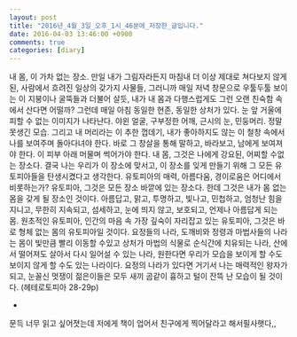 ```yaml
---
layout: post
title: "2016년_4월_3일_오후_1시_46분에_저장한_글입니다."
date: 2016-04-03 13:46:00 +0900
comments: true 
categories: [diary] 
---
```

내 몸, 이 가차 없는 장소. 만일 내가 그림자라든지 마침내 더 이상 제대로 쳐다보지 않게 된, 사람에서 흐려진 일상의 갖가지 사물들, 그러니까 매일 저녁 창문으로 우툴두툴 보이는 이 지붕이나 굴뚝들과 더불어 살듯, 내가 내 몸과 다행스럽게도 그런 오랜 친숙함 속에서 산다면 어떨까? 그런데 매일 아침 동일한 현존, 동일한 상처가 있다. 눈 앞 거울에 피할 수 없는 이미지가 나타난다. 야윈 얼굴, 구부정한 어깨, 근시의 눈, 민둥머리. 정말 못생긴 모습. 그리고 내 머리라는 이 추한 껍데기, 내가 좋아하지도 않는 이 철창 속에서 나를 보여주며 돌아다녀야 한다. 바로 그 창살을 통해 말하고, 바라보고, 남에게 보여져야 한다. 이 피부 아래 머물며 썩어가야 한다. 내 몸, 그것은 나에게 강요된, 어찌할 수없는 장소다. 결국 나는 우리가 이 장소에 맞서고, 이 장소를 잊게 만들기 위해 그 모든 유토피아들을 탄생시켰다고 생각한다. 유토피아의 매력, 아름다움, 경이로움은 어디에서 비롯하는가? 유토피아, 그것은 모든 장소 바깥에 있는 장소다. 한데 그것은 내가 몸 없는 몸을 갖게 될 장소인 것이다. 아름답고, 맑고, 투명하고, 빛나고, 민첩하고, 엄청난 힘을 지니고, 무한히 지속되고, 섬세하고, 눈에 띄지 않고, 보호되고, 언제나 아름답게 되는 몸. 원초적인 유토피아, 인간의 마음 속 가장 깊숙이 자리잡고 있는 유토피아, 그것은 바로 형체 없는 몸의 유토피아일 것이다. 요정들의 나라, 도깨비와 정령과 마법사들의 나라는 몸이 빛만큼 빨리 이동할 수있고 상처가 마법의 식물로 순식간에 치유되는 나라, 산에서 떨어져도 살아서 다시 일어설 수 있는 나라, 원한다면 우리가 모습을 보이게 할 수도 보이지 않게 할 수도 있는 나라이다. 요정의 나라가 있다면 거기서 나는 매력적인 왕자가 되고, 눈꼴신 멋쟁이 젊은이들은 모두 새끼 곰같이 흉하고 털이 잔뜩 난 모습이 될 것이다. (헤테로토피아 28-29p)

-

문득 너무 읽고 싶어졋는데 저에게 책이 업어서 친구에게 찍어달라고 해서필사햇다,, 

